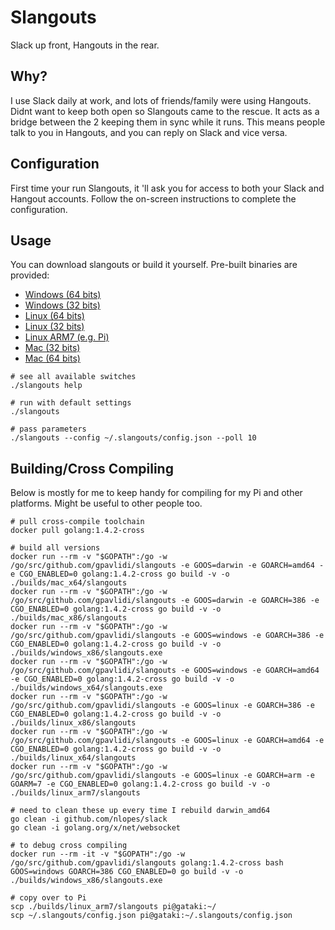 # Slangouts
Slack up front, Hangouts in the rear.

## Why?
I use Slack daily at work, and lots of friends/family were using Hangouts. Didnt want to keep both open so Slangouts came to the rescue. It acts as a bridge between the 2 keeping them in sync while it runs. This means people talk to you in Hangouts, and you can reply on Slack and vice versa. 

## Configuration
First time your run Slangouts, it 'll ask you for access to both your Slack and Hangout accounts. Follow the on-screen instructions to complete the configuration.

## Usage
You can download slangouts or build it yourself. Pre-built binaries are provided:
- [Windows (64 bits)](https://raw.githubusercontent.com/gpavlidi/slangouts/master/builds/windows_x64/slangouts.exe)
- [Windows (32 bits)](https://raw.githubusercontent.com/gpavlidi/slangouts/master/builds/windows_x86/slangouts.exe)
- [Linux (64 bits)](https://raw.githubusercontent.com/gpavlidi/slangouts/master/builds/linux_x64/slangouts)
- [Linux (32 bits)](https://raw.githubusercontent.com/gpavlidi/slangouts/master/builds/linux_x86/slangouts)
- [Linux ARM7 (e.g. Pi)](https://raw.githubusercontent.com/gpavlidi/slangouts/master/builds/linux_arm7/slangouts)
- [Mac (32 bits)](https://raw.githubusercontent.com/gpavlidi/slangouts/master/builds/mac_x86/slangouts)
- [Mac (64 bits)](https://raw.githubusercontent.com/gpavlidi/slangouts/master/builds/mac_x64/slangouts)
```
# see all available switches
./slangouts help

# run with default settings
./slangouts

# pass parameters
./slangouts --config ~/.slangouts/config.json --poll 10 
```

## Building/Cross Compiling
Below is mostly for me to keep handy for compiling for my Pi and other platforms. Might be useful to other people too.

```
# pull cross-compile toolchain
docker pull golang:1.4.2-cross

# build all versions
docker run --rm -v "$GOPATH":/go -w /go/src/github.com/gpavlidi/slangouts -e GOOS=darwin -e GOARCH=amd64 -e CGO_ENABLED=0 golang:1.4.2-cross go build -v -o ./builds/mac_x64/slangouts
docker run --rm -v "$GOPATH":/go -w /go/src/github.com/gpavlidi/slangouts -e GOOS=darwin -e GOARCH=386 -e CGO_ENABLED=0 golang:1.4.2-cross go build -v -o ./builds/mac_x86/slangouts
docker run --rm -v "$GOPATH":/go -w /go/src/github.com/gpavlidi/slangouts -e GOOS=windows -e GOARCH=386 -e CGO_ENABLED=0 golang:1.4.2-cross go build -v -o ./builds/windows_x86/slangouts.exe
docker run --rm -v "$GOPATH":/go -w /go/src/github.com/gpavlidi/slangouts -e GOOS=windows -e GOARCH=amd64 -e CGO_ENABLED=0 golang:1.4.2-cross go build -v -o ./builds/windows_x64/slangouts.exe
docker run --rm -v "$GOPATH":/go -w /go/src/github.com/gpavlidi/slangouts -e GOOS=linux -e GOARCH=386 -e CGO_ENABLED=0 golang:1.4.2-cross go build -v -o ./builds/linux_x86/slangouts
docker run --rm -v "$GOPATH":/go -w /go/src/github.com/gpavlidi/slangouts -e GOOS=linux -e GOARCH=amd64 -e CGO_ENABLED=0 golang:1.4.2-cross go build -v -o ./builds/linux_x64/slangouts
docker run --rm -v "$GOPATH":/go -w /go/src/github.com/gpavlidi/slangouts -e GOOS=linux -e GOARCH=arm -e GOARM=7 -e CGO_ENABLED=0 golang:1.4.2-cross go build -v -o ./builds/linux_arm7/slangouts

# need to clean these up every time I rebuild darwin_amd64
go clean -i github.com/nlopes/slack
go clean -i golang.org/x/net/websocket

# to debug cross compiling
docker run --rm -it -v "$GOPATH":/go -w /go/src/github.com/gpavlidi/slangouts golang:1.4.2-cross bash
GOOS=windows GOARCH=386 CGO_ENABLED=0 go build -v -o ./builds/windows_x86/slangouts.exe

# copy over to Pi
scp ./builds/linux_arm7/slangouts pi@gataki:~/
scp ~/.slangouts/config.json pi@gataki:~/.slangouts/config.json

```